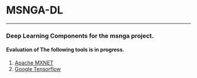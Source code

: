 # MSNGA-DL
---
### Deep Learning Components for the msnga project.

#### Evaluation of The following tools is in progress.
1. [Apache MXNET](https://mxnet.apache.org)
2. [Google Tensorflow](https://tensorflow.org)
